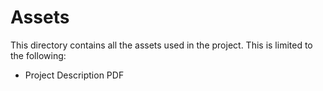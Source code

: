 # Assets

This directory contains all the assets used in the project.
This is limited to the following:

- Project Description PDF
